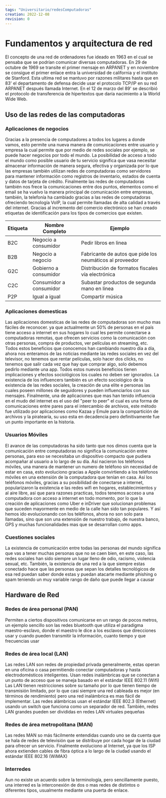 ```yaml
---
tags: "Universitario/redesComputadoras"
creation: 2022-12-08
revision: 0
---
```

# Fundamentos y arquitectura de red 
El concepto de una red de ordenadores fue ideado en 1963 en el cual se pensaba que se podrían comunicar diversas computadoras. En 29 de octubre de 1969 se transite el primer mensaje en ARPANET y en noviembre se consigue el primer enlace entra la universidad de california y el instituto de Stanford. Esta ultima red se mantuvo por razones militares hasta que en 83' el departamento de defensa decide usar el protocolo TCP/IP en su red ARPANET después llamada Internet. En el 12 de marzo del 89' se describió el protocolo de transferencia de hipertextos que daría nacimiento a la World Wide Web.

## Uso de las redes de las computadoras
### Aplicaciones de negocios
Gracias a la presencia de computadores a todos los lugares a donde vamos, esto permite una nueva manera de comunicaciones entre usuario y empresa la cual permite que por medio de redes sociales por ejemplo, se puede hacer negocios por todo el mundo.
La posibilidad de acceso a todo el mundo como posible usuario de tu servicio significa que vasa necesitar almacenar información de manera segura, efectiva y organizada por lo que las empresas también utilizan redes de computadoras como servidores para mantener información como registros de inventario, estados de cuenta y datos de tarjeta de crédito.
Finalmente las redes de computadoras también nos frece la comunicaciones entre dos puntos, elementos como el email se ha vuelvo la manera principal de comunicación entre empresas, también, la telefonía ha cambiado gracias a las redes de computadoras ofreciendo tecnología VoIP, la cual permite llamadas de alta calidad a través del internet. 
Gracias al incremento del comercio electrónico se han creado etiquetas de identificación para los tipos de comercios que existen.

| Etiqueta | Nombre Completo         | Ejemplo                                                  |
| -------- | ----------------------- | -------------------------------------------------------- |
| B2C      | Negocio a consumidor    | Pedir libros en linea                                    |
| B2B      | Negocio a negocio       | Fabricante de autos que pide los neumáticos al proveedor |
| G2C      | Gobierno a consumidor   | Distribución de formatos fiscales vía electrónica        |
| C2C      | Consumidor a consumidor | Subastar productos de segunda mano en linea              |
| P2P      | Igual a igual           | Compartir música                                         | 

### Aplicaciones domesticas
Las aplicaciones domesticas de las redes de computadoras son mucho mas fáciles de reconocer. ya que actualmente un 50% de personas en el país tiene acceso a internet en sus hogares lo cual les permite conectarse a computadoras remotas, que ofrecen servicios como la comunicación con otras personas, compra de productos, ver películas en streaming, etc. 
Todos estos beneficios que conocemos han cambiando nuestro día a día, ahora nos enteramos de las noticias mediante las redes sociales en vez del televisor, no tenemos que rentar películas, solo hacer dos clicks, no tenemos que salir cada vez que hay que comprar algo, solo debemos pedirlo mediante una app. Todos estos nuevos beneficios tienen implicaciones y efectos sociológicos los cuales no deben ser ignorados.
La existencia de los influencers también es un efecto sociológico de la existencia de las redes sociales, la creación de una elite e personas las cuales poseen millones de seguidores y pueden influenciarlos con sus mensajes. 
Finalmente, una de aplicaciones que mas han tenido influencia en el mudo del internet es el uso del "peer to peer" el cual es una forma de comunicaciones entre pares para el intercambio de archivos, este método fue utilizado por aplicaciones como Kazaa y Emule para la compartición de archivos y la piratearía, su uso esta en decadencia pero definitivamente fue un punto importante en la historia.
### Usuarios Móviles
El avance de las computadoras ha sido tanto que nos dimos cuenta que la comunicación entre computadoras no significa la comunicación entre personas, para eso se necesitaba un dispositivo compacto que pudiera acompañar al usuario a lo largo de su día. Así nacieron los teléfonos móviles, una manera de mantener un numero de teléfono sin necesidad de estar en casa, esto evoluciono gracias a Apple convirtiendo a los teléfonos móviles en una extensión de la computadora que tenían en casa. 
Así los teléfonos móviles, gracias a su posibilidad de conectarse a internet, popularizaron la existencia e las redes wifi en hogares, establecimientos y al aire libre, así que para razones practicas, todos tenemos acceso a una computadora con acceso a internet en todo momento, por lo que la creación de aplicaciones como Uber e inDriver que solucionan problemas que suceden mayormente en medio de la calle han sido tan populares. 
Y así hemos ido evolucionando con los teléfonos, ahora no son solo para llamadas, sino que son una extensión de nuestro trabajo, de nuestra banco, GPS y muchas funcionalidades mas que se desarrollan como apps.
### Cuestiones sociales 
La existencia de comunicación entre todas las personas del mundo significa que vas a tener muchas personas que no se caen bien, en este caso, las redes sociales han sido siempre un lugar lleno de odio, racismo, violencia sexual, etc. También, la existencia de una red a la que siempre estas conectado hace que las personas que sepan los detalles tecnológicos de esa red puedan saber donde estas y puedan atacarte mediante phishing o spam teniendo un muy variable rango de daño que puede llegar a causar

## Hardware de Red 
### Redes de área personal (PAN)
Permiten a ciertos dispositivos comunicarse en un rango de pocos metros, un ejemplo sencillo son las redes bluetooth que utiliza el paradigma maestro-esclavo, donde el maestro le dice a los esclavos que direcciones usar y cuando pueden transmitir la información, cuanto tiempo y que frecuencias usar 
### Redes de área local (LAN)
Las redes LAN son redes de propiedad privada generalmente, estas operan en una oficina o casa permitiendo conectar computadoras y hasta electrodomésticos inteligentes. Usan redes inalámbricas que se conectan a un punto de acceso que se maneja basado en el estándar IEEE 802.11 (Wifi)
Las LAN tienen restricciones sobre su tamaño por lo que tienen tiempo de transmisión limitado, por lo que casi siempre una red cableada es mejor (en términos de rendimiento) pero una red inalámbrica es mas fácil de implementar. Las redes alámbricas usan el estándar IEEE 802.3 (Ethernet) usando un switch que funciona como un separador de red. También, redes LAN grandes pueden ser divididas en redes LAN virtuales pequeñas
### Redes de área metropolitana (MAN)
Las redes MAN so más fácilmente entendidas cuando uno se da cuenta que se hala de redes de televisión que se distribuye por cada hogar de la ciudad para ofrecer un servicio. Finalmente evoluciono al Internet, ya que los ISP ahora extienden cables de fibra óptica a lo largo de la ciudad usando el estándar IEEE 802.16 (WiMAX)
### Interredes
Aun no existe un acuerdo sobre la terminología, pero sencillamente puesto, una interred es la interconexión de dos o mas redes de distintos o diferentes tipos, usualmente mediante una puerta de enlace. 
